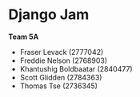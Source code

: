 # Django Jam

**Team 5A**

- Fraser Levack (2777042)
- Freddie Nelson (2768903)
- Khantushig Boldbaatar (2840477)
- Scott Glidden (2784363)
- Thomas Tse (2736345)
